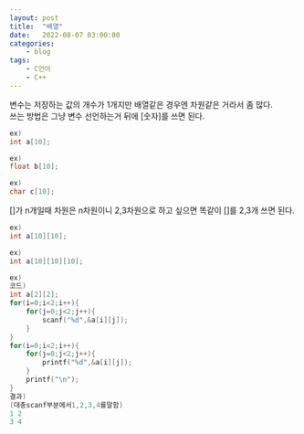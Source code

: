 ```yaml
---
layout: post
title:	"배열"
date:	2022-08-07 03:00:00
categories:
    - blog
tags:
    - C언어
    - C++
---
```


변수는 저장하는 값의 개수가 1개지만 배열같은 경우엔 차원같은 거라서 좀 많다.  
쓰는 방법은 그냥 변수 선언하는거 뒤에 [숫자]를 쓰면 된다.

```c
ex)
int a[10];

ex)
float b[10];

ex)
char c[10];
```

[]가 n개일때 차원은 n차원이니 2,3차원으로 하고 싶으면 똑같이 []를 2,3개 쓰면 된다.

```c
ex)
int a[10][10];

ex)
int a[10][10][10];
```



```c
ex)
코드)
int a[2][2];
for(i=0;i<2;i++){
    for(j=0;j<2;j++){
        scanf("%d",&a[i][j]);
    }
}
for(i=0;i<2;i++){
    for(j=0;j<2;j++){
        printf("%d",&a[i][j]);
    }
    printf("\n");
}
결과)
(대충scanf부분에서1,2,3,4를말함)
1 2
3 4
```
